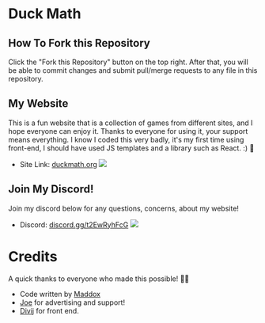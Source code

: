 # Duck Math

## How To Fork this Repository
Click the "Fork this Repository" button on the top right. After that, you will be able to commit changes and submit pull/merge requests to any file in this repository. 
## My Website
This is a fun website that is a collection of games from different sites, and I hope everyone can enjoy it. Thanks to everyone for using it, your support means everything. I know I coded this very badly, it's my first time using front-end, I should have used JS templates and a library such as React. :) 🦆
- Site Link: [duckmath.org](https://duckmath.org/)
<a href="https://discord.gg/t2EwRyhFcG"><img src= "https://github.com/duckmath/duckmath.github.io/assets/146117946/c847a562-a347-40ba-974a-8163b70b1db8"></a>
## Join My Discord!
Join my discord below for any questions, concerns, about my website!
- Discord: [discord.gg/t2EwRyhFcG](https://discord.gg/t2EwRyhFcG)
<a href="https://discord.gg/t2EwRyhFcG"><img src= "https://github.com/duckmath/duckmath.github.io/assets/146117946/3afde79b-eca1-46af-a4c5-91e290b8e750"></a>


# Credits
A quick thanks to everyone who made this possible! 🙏😊
- Code written by [Maddox](https://github.com/maddox05)
- [Joe](https://www.instagram.com/parada.joseph/) for advertising and support!
- [Divij](https://github.com/Divij-Agarwal-42) for front end.
